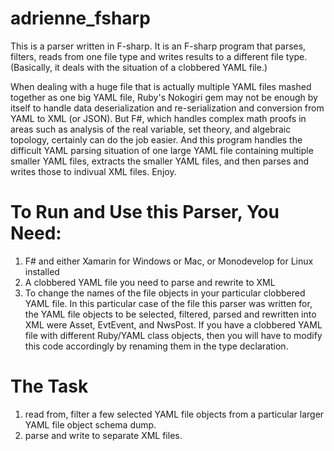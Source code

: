 adrienne_fsharp
===============
This is a parser written in F-sharp. It is an F-sharp program that parses, filters, reads from one file type and writes results to a different file type. (Basically, it deals with the situation of a clobbered YAML file.)

When dealing with a huge file that is actually multiple YAML files mashed together as one big YAML file, Ruby's Nokogiri gem may not be enough by itself to handle data deserialization and re-serialization and conversion from YAML to XML (or JSON). But F#, which handles complex math proofs in areas such as analysis of the real variable, set theory, and algebraic topology, certainly can do the job easier. And this program handles the difficult YAML parsing situation of one large YAML file containing multiple smaller YAML files, extracts the smaller YAML files, and then parses and writes those to indivual XML files. Enjoy.

To Run and Use this Parser, You Need:
======================================
1. F# and either Xamarin for Windows or Mac, or Monodevelop for Linux installed
2. A clobbered YAML file you need to parse and rewrite to XML
3. To change the names of the file objects in your particular clobbered YAML file. In this particular case of the file this parser was written for, the YAML file objects to be selected, filtered, parsed and rewritten into XML were Asset, EvtEvent, and  NwsPost. If you have a clobbered YAML file with different Ruby/YAML class objects, then you will have to modify this code accordingly by renaming them in the type declaration.

The Task
=========
1. read from, filter a few selected YAML file objects from a particular larger YAML file object schema dump.
2. parse and write to separate XML files.

